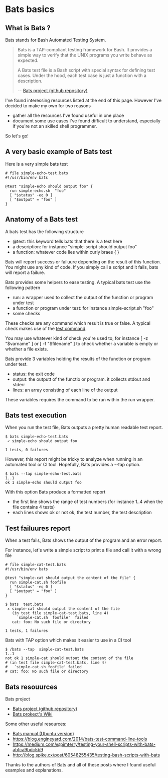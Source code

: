 # Bats basics

## What is Bats ?

Bats stands for Bash Automated Testing System.


> Bats is a TAP-compliant testing framework for Bash. It provides a simple way to verify that the UNIX programs you write behave as expected.
>
>A Bats test file is a Bash script with special syntax for defining test cases. Under the hood, each test case is just a function with a description.
>
>-- [Bats project (github repository)](https://github.com/sstephenson/bats)


I've found interessing resources listed at the end of this page. However I've decided to make my own for two reasons

- gather all the resources I've found useful in one place
- document some use cases I've found difficult to understand, especially if you're not an skilled shell programmer.


So let's go!

## A very basic example of Bats test

Here is a very simple bats test


```
# file simple-echo-test.bats
#!/usr/bin/env bats

@test "simple-echo should output foo" {
  run simple-echo.sh  "foo"
  [ "$status" -eq 0 ]
  [ "$output" = "foo" ]
}
```

## Anatomy of a Bats test

A bats test has the following structure

- @test: this keyword tells bats that there is a test here
- a description: for instance "simple-script should output foo"
- a function: whatever code lies within curly braes { }

Bats will report success or failuure depending on the result of this function. You might use any kind of code. If you simply call a script and it fails, bats will report a failure.

Bats provides some helpers to ease testing. A typical bats test use the following pattern

- run: a wrapper used to collect the output of the function or program under test
- a function or program under test: for instance simple-script.sh  "foo"
- some checks

These checks are any command which result is true or false.
A typical check makes use of the [test command](http://manpages.ubuntu.com/manpages/xenial/man1/test.1.html).

You may use whatever kind of check you're used to, for instance [ -z "$varname" ] or [ -f "$filename" ] to check whether a variable is empty or whether a file exists.

Bats provide 3 variables holding the results of the function or program under test.

- status: the exit code
- output: the outputt of the functio or program. it collects stdout and stderr
- lines: an array consisting of each line of the output

These variables requires the command to be run within the run wrapper.

## Bats test execution

When you run the test file, Bats outputs a pretty human readable test report.


```
$ bats simple-echo-test.bats
 ✓ simple-echo should output foo

1 tests, 0 failures
```


However, this report might be tricky to analyze when running in an automated tool or CI tool. Hopefully, Bats provides a --tap option.

```
$ bats --tap simple-echo-test.bats
1..1
ok 1 simple-echo should output foo
```

With this option Bats produce a formatted report

- the first line shows the range of test numbers (for instance 1..4 when the file contains 4 tests)
- each lines shows ok or not ok, the test number, the test description



## Test failuures report

When a test fails, Bats shows the output of the program and an error report.

For instance, let's write a simple script to print a file and call it with a wrong file


```
# file simple-cat-test.bats
#!/usr/bin/env bats

@test "simple-cat should output the content of the file" {
  run simple-cat.sh foofile
  [ "$status" -eq 0 ]
  [ "$output" = "foo" ]
}

```


```
$ bats  test.bats
 ✗ simple-cat should output the content of the file
   (in test file simple-cat-test.bats, line 4)
     `simple-cat.sh  foofile'  failed
   cat: foo: No such file or directory

1 tests, 1 failures
```


Bats with TAP option which makes it easier to use in a CI tool

```
$ /bats --tap  simple-cat-test.bats
1..1
not ok 1 simple-cat should output the content of the file
# (in test file simple-cat-test.bats, line 4)
#   `simple-cat.sh foofile' failed
# cat: foo: No such file or directory
```


## Bats resouurces

Bats project
- [Bats project (github repository)](https://github.com/sstephenson/bats)
- [Bats prokect's Wiki](https://github.com/sstephenson/bats/wiki)

Some other useful resources:

- [Bats manual (Ubuntu version)](http://manpages.ubuntu.com/manpages/yakkety/man7/bats.7.html)
- https://blog.engineyard.com/2014/bats-test-command-line-tools
- https://medium.com/@pimterry/testing-your-shell-scripts-with-bats-abfca9bdc5b9
- http://blog.spike.cx/post/60548255435/testing-bash-scripts-with-bats

Thanks to the authors of Bats and all of these posts where I found useful examples and explanations.


